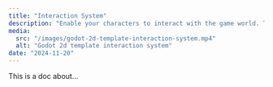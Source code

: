 ```yaml
---
title: "Interaction System"
description: "Enable your characters to interact with the game world. Trigger actions such as opening a chest, activating switches, or unlocking doors using the flexible interaction system."
media:
  src: "/images/godot-2d-template-interaction-system.mp4"
  alt: "Godot 2d template interaction system"
date: "2024-11-20"
---
```


This is a doc about...